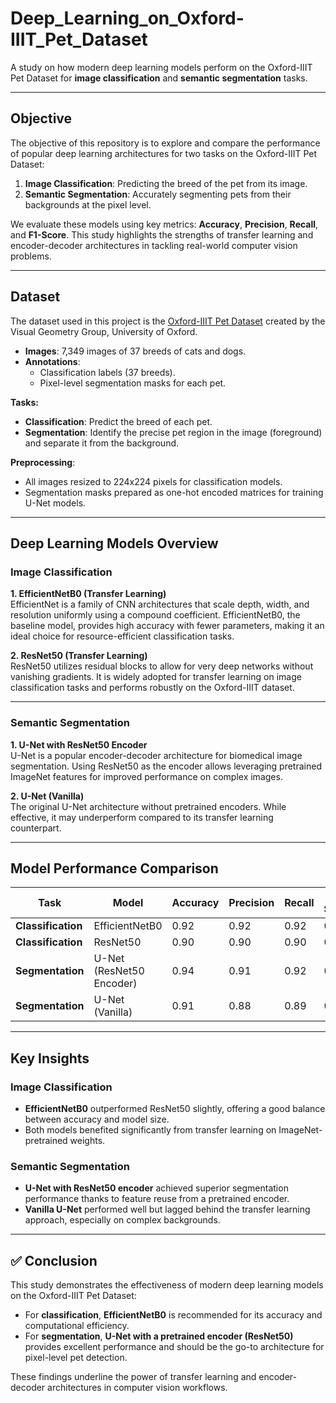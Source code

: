 # Deep_Learning_on_Oxford-IIIT_Pet_Dataset

A study on how modern deep learning models perform on the Oxford-IIIT Pet Dataset for **image classification** and **semantic segmentation** tasks.

---

## Objective

The objective of this repository is to explore and compare the performance of popular deep learning architectures for two tasks on the Oxford-IIIT Pet Dataset:  

1. **Image Classification**: Predicting the breed of the pet from its image.  
2. **Semantic Segmentation**: Accurately segmenting pets from their backgrounds at the pixel level.  

We evaluate these models using key metrics: **Accuracy**, **Precision**, **Recall**, and **F1-Score**. This study highlights the strengths of transfer learning and encoder-decoder architectures in tackling real-world computer vision problems.

---

## Dataset

The dataset used in this project is the [Oxford-IIIT Pet Dataset](https://www.robots.ox.ac.uk/~vgg/data/pets/) created by the Visual Geometry Group, University of Oxford.  

- **Images**: 7,349 images of 37 breeds of cats and dogs.  
- **Annotations**:  
  - Classification labels (37 breeds).  
  - Pixel-level segmentation masks for each pet.  

**Tasks:**  
- **Classification**: Predict the breed of each pet.  
- **Segmentation**: Identify the precise pet region in the image (foreground) and separate it from the background.  

**Preprocessing**:  
- All images resized to 224x224 pixels for classification models.  
- Segmentation masks prepared as one-hot encoded matrices for training U-Net models.

---

## Deep Learning Models Overview

### Image Classification

**1. EfficientNetB0 (Transfer Learning)**  
EfficientNet is a family of CNN architectures that scale depth, width, and resolution uniformly using a compound coefficient. EfficientNetB0, the baseline model, provides high accuracy with fewer parameters, making it an ideal choice for resource-efficient classification tasks.  

**2. ResNet50 (Transfer Learning)**  
ResNet50 utilizes residual blocks to allow for very deep networks without vanishing gradients. It is widely adopted for transfer learning on image classification tasks and performs robustly on the Oxford-IIIT dataset.  

---

### Semantic Segmentation

**1. U-Net with ResNet50 Encoder**  
U-Net is a popular encoder-decoder architecture for biomedical image segmentation. Using ResNet50 as the encoder allows leveraging pretrained ImageNet features for improved performance on complex images.  

**2. U-Net (Vanilla)**  
The original U-Net architecture without pretrained encoders. While effective, it may underperform compared to its transfer learning counterpart.

---

## Model Performance Comparison

| Task                   | Model                     | Accuracy | Precision | Recall | F1-Score |
|------------------------|---------------------------|----------|-----------|--------|----------|
| **Classification**     | EfficientNetB0            | 0.92     | 0.92      | 0.92   | 0.92     |
| **Classification**     | ResNet50                  | 0.90     | 0.90      | 0.90   | 0.90     |
| **Segmentation**       | U-Net (ResNet50 Encoder)  | 0.94     | 0.91      | 0.92   | 0.91     |
| **Segmentation**       | U-Net (Vanilla)           | 0.91     | 0.88      | 0.89   | 0.88     |

---

## Key Insights

### **Image Classification**
- **EfficientNetB0** outperformed ResNet50 slightly, offering a good balance between accuracy and model size.  
- Both models benefited significantly from transfer learning on ImageNet-pretrained weights.  

### **Semantic Segmentation**
- **U-Net with ResNet50 encoder** achieved superior segmentation performance thanks to feature reuse from a pretrained encoder.  
- **Vanilla U-Net** performed well but lagged behind the transfer learning approach, especially on complex backgrounds.  

---

## ✅ Conclusion

This study demonstrates the effectiveness of modern deep learning models on the Oxford-IIIT Pet Dataset:  

- For **classification**, **EfficientNetB0** is recommended for its accuracy and computational efficiency.  
- For **segmentation**, **U-Net with a pretrained encoder (ResNet50)** provides excellent performance and should be the go-to architecture for pixel-level pet detection.  

These findings underline the power of transfer learning and encoder-decoder architectures in computer vision workflows.  
